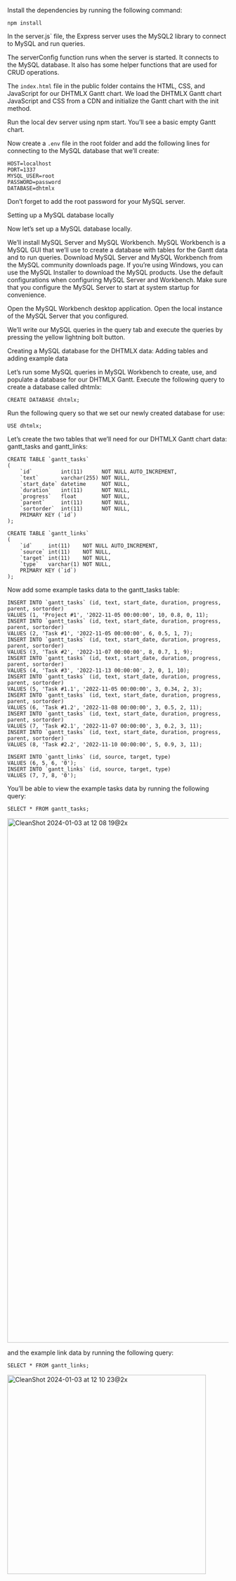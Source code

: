 Install the dependencies by running the following command:

```
npm install
```
In the server.js` file, the Express server uses the MySQL2 library to connect to MySQL and run queries.


The serverСonfig function runs when the server is started. It connects to the MySQL database. It also has some helper functions that are used for CRUD operations.


The `index.html` file in the public folder contains the HTML, CSS, and JavaScript for our DHTMLX Gantt chart. We load the DHTMLX Gantt chart JavaScript and CSS from a CDN and initialize the Gantt chart with the init method.

Run the local dev server using npm start. You’ll see a basic empty Gantt chart.

Now create a `.env` file in the root folder and add the following lines for connecting to the MySQL database that we’ll create:

```
HOST=localhost
PORT=1337
MYSQL_USER=root
PASSWORD=password
DATABASE=dhtmlx
```

Don’t forget to add the root password for your MySQL server.

Setting up a MySQL database locally

Now let’s set up a MySQL database locally.

We’ll install MySQL Server and MySQL Workbench. MySQL Workbench is a MySQL GUI that we’ll use to create a database with tables for the Gantt data and to run queries. Download MySQL Server and MySQL Workbench from the MySQL community downloads page. If you’re using Windows, you can use the MySQL Installer to download the MySQL products. Use the default configurations when configuring MySQL Server and Workbench. Make sure that you configure the MySQL Server to start at system startup for convenience.

Open the MySQL Workbench desktop application. Open the local instance of the MySQL Server that you configured.

We’ll write our MySQL queries in the query tab and execute the queries by pressing the yellow lightning bolt button.

Creating a MySQL database for the DHTMLX data: Adding tables and adding example data

Let’s run some MySQL queries in MySQL Workbench to create, use, and populate a database for our DHTMLX Gantt. Execute the following query to create a database called dhtmlx:


```
CREATE DATABASE dhtmlx;
```

Run the following query so that we set our newly created database for use:

```
USE dhtmlx;
```

Let’s create the two tables that we’ll need for our DHTMLX Gantt chart data: gantt_tasks and gantt_links:

```
CREATE TABLE `gantt_tasks`
(
    `id`         int(11)      NOT NULL AUTO_INCREMENT,
    `text`       varchar(255) NOT NULL,
    `start_date` datetime     NOT NULL,
    `duration`   int(11)      NOT NULL,
    `progress`   float        NOT NULL,
    `parent`     int(11)      NOT NULL,
    `sortorder`  int(11)      NOT NULL,
    PRIMARY KEY (`id`)
);
```


```
CREATE TABLE `gantt_links`
(
    `id`     int(11)    NOT NULL AUTO_INCREMENT,
    `source` int(11)    NOT NULL,
    `target` int(11)    NOT NULL,
    `type`   varchar(1) NOT NULL,
    PRIMARY KEY (`id`)
);
```

Now add some example tasks data to the gantt_tasks table:

```
INSERT INTO `gantt_tasks` (id, text, start_date, duration, progress, parent, sortorder)
VALUES (1, 'Project #1', '2022-11-05 00:00:00', 10, 0.8, 0, 11);
INSERT INTO `gantt_tasks` (id, text, start_date, duration, progress, parent, sortorder)
VALUES (2, 'Task #1', '2022-11-05 00:00:00', 6, 0.5, 1, 7);
INSERT INTO `gantt_tasks` (id, text, start_date, duration, progress, parent, sortorder)
VALUES (3, 'Task #2', '2022-11-07 00:00:00', 8, 0.7, 1, 9);
INSERT INTO `gantt_tasks` (id, text, start_date, duration, progress, parent, sortorder)
VALUES (4, 'Task #3', '2022-11-13 00:00:00', 2, 0, 1, 10);
INSERT INTO `gantt_tasks` (id, text, start_date, duration, progress, parent, sortorder)
VALUES (5, 'Task #1.1', '2022-11-05 00:00:00', 3, 0.34, 2, 3);
INSERT INTO `gantt_tasks` (id, text, start_date, duration, progress, parent, sortorder)
VALUES (6, 'Task #1.2', '2022-11-08 00:00:00', 3, 0.5, 2, 11);
INSERT INTO `gantt_tasks` (id, text, start_date, duration, progress, parent, sortorder)
VALUES (7, 'Task #2.1', '2022-11-07 00:00:00', 3, 0.2, 3, 11);
INSERT INTO `gantt_tasks` (id, text, start_date, duration, progress, parent, sortorder)
VALUES (8, 'Task #2.2', '2022-11-10 00:00:00', 5, 0.9, 3, 11);
```

```
INSERT INTO `gantt_links` (id, source, target, type)
VALUES (6, 5, 6, '0');
INSERT INTO `gantt_links` (id, source, target, type)
VALUES (7, 7, 8, '0');
```

You’ll be able to view the example tasks data by running the following query:

```
SELECT * FROM gantt_tasks;
```
<img width="1190" alt="CleanShot 2024-01-03 at 12 08 19@2x" src="https://github.com/bryntum/dhtmlx-to-bryntum-gantt-starter/assets/37709578/ff90d10f-a04f-4673-9695-04504a25c825">

and the example link data by running the following query:

```
SELECT * FROM gantt_links;
```
<img width="452" alt="CleanShot 2024-01-03 at 12 10 23@2x" src="https://github.com/bryntum/dhtmlx-to-bryntum-gantt-starter/assets/37709578/2d0d3b0e-8c04-42c4-90b6-08d1a660e08c">

